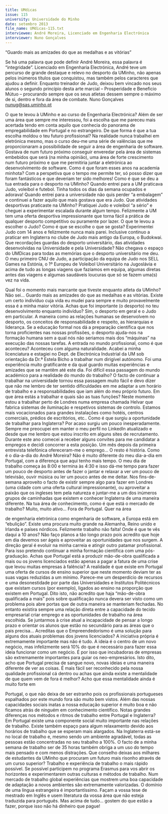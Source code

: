 ```yaml
---
title: UMdicas
issue: 115
university: Universidade do Minho
date: setembro 2013
file_name: UMdicas-115.txt
interviewee: André Moreira, Licenciado em Engenharia Electrónica
interviewer: Nuno Gonçalves
---
```


“Guardo mais as amizades do que as medalhas e as vitórias”

Se há uma palavra que pode definir André Moreira, essa palavra é “integridade”. Licenciado em
Engenharia Electrónica, André teve um percurso de
grande destaque e relevo no desporto da UMinho,
não apenas pelos inúmeros títulos que conquistou,
mas também pelos caracteres que ajudou a definir.
Enquanto treinador de Judo, deixou bem vincado
nos seus alunos o segundo princípio desta arte marcial – Prosperidade e Beneficio Mútuo – procurando
sempre que os seus atletas dessem sempre o máximo de si, dentro e fora da área de combate.
Nuno Gonçalves
nunug@sas.uminho.pt

O que te levou à UMinho e ao curso de Engenharia Electrónica?
Além de ser uma área que sempre me interessou,
foi a escolha que me pareceu mais acertada tendo
em conta aquilo que conhecia do panorama de empregabilidade em Portugal e no estrangeiro.
De que forma é que a tua escolha moldou o
teu futuro profissional?
Na realidade nunca trabalhei em eletrónica mesmo,
mas o curso deu-me uma série de valências que
me proporcionaram a possibilidade de seguir a área
de engenharia de software. Gostava de num futuro
próximo conseguir enveredar pela área de sistemas
embebidos que será (na minha opinião), uma área
de forte crescimento num futuro próximo e que me
permitiria juntar a eletrónica ao desenvolvimento de
software.
Como é que foram esses anos na academia
minhota?
Com a perspetiva que o tempo me permite ter, só
posso dizer que foram fantásticos e que deveriam
ter sido melhores!
Como é que se deu a tua entrada para o desporto na UMinho?
Quando entrei para a UM praticava Judo, voleibol e
futebol. Tinha todos os dias da semana ocupados
e adorava! Quando entrei para a universidade não
quis perder “a embalagem” e continuei a fazer aquilo que mais gostava que era Judo.
Que atividades desportivas praticaste na
UMinho?
Pratiquei Judo e voleibol “a sério” e cheguei a experimentar escalada durante algum tempo. Felizmente
a UM tem uma oferta desportiva impressionante
que torna fácil a prática de qualquer desporto competitivo ou puramente por lazer.
O que te levou a escolher o Judo?
Como é que se escolhe o que se gosta? Experimentei Judo com 14 anos e felizmente nunca mais parei.
Inclusive continuo a praticar em Inglaterra no clube
de Judo mais antigo da Europa, o Budokwai.
Que recordações guardas do desporto universitário, das atividades desenvolvidas na
Universidade e pela Universidade?
Não chegava o espaço do UMDicas para todas as
memórias que o desporto universitário me deu. O
meu primeiro CNU de Judo, a participação da equipa de Judo nos SELL Games na Estónia, o 1º Europeu de Voleibol Universitário na Jugoslávia e acima
de tudo as longas viagens que fazíamos em equipa,
algumas diretas antes das viagens e algumas saudáveis loucuras que só se fazem uma(s) vez na vida.

Qual foi o momento mais marcante que tiveste enquanto atleta da UMinho?
Não sei... Guardo mais as amizades do que as medalhas e as vitórias. Existe um certo indivíduo cuja
vida eu mudei para sempre e muito provavelmente
essa é a minha maior vitória.
Achas que foi importante (o desporto) no teu
desenvolvimento enquanto indivíduo?
Sim, o desporto em geral e o Judo em particular.
A maneira como as relações humanas se desenvolvem no desporto, os conceitos de responsabilidade
e respeito, as hierarquias e liderança. Se a educação formal nos dá a preparação científica que nos
torna proficientes nas nossas profissões, o desporto
ajuda-nos na formação humana sem a qual nós não
seriamos mais dos “máquinas” na execução das
nossas tarefas.
A entrada no mundo profissional, como é que
aconteceu?
Aconteceu com alguma naturalidade. Acabei a minha licenciatura e estagiei no Dept. de Electrónica
Industrial da UM sob orientação da Dr.ª Estela Bicho
a trabalhar num dirigível autónomo. Foi uma experiência muito gratificante e da qual guardo muitas experiências e amizades que se mantêm até este dia.
Foi difícil essa passagem do mundo académico para a realidade do mundo do trabalho?
O facto de continuar a trabalhar na universidade tornou essa passagem muito fácil e devo dizer que não
me lembro de ter sentido dificuldades em me adaptar a um horário de trabalho e a responsabilidades
que iam além do meu próprio futuro.
Em que área estás a trabalhar e quais são as
tuas funções?
Neste momento estou a trabalhar perto de Londres
numa empresa chamada Helvar que fabrica sistemas de iluminação e respetivos sistemas de controlo. Estamos mais vocacionados para grandes instalações como hotéis, centros comerciais, prédios de
escritórios, etc..
Como é que surgiu a oportunidade de trabalhar para Inglaterra?
Por acaso surgiu um pouco inesperadamente. Sempre me preocupei em manter o meu perfil no LinkedIn atualizado e desde que me lembro que estou
inscrito em alguns sites de recrutamento. Durante
este ano comecei a receber alguns convites para me
candidatar a empregos e decidi concorrer a esta posição. Um mês depois da primeira entrevista telefónica ofereceram-me o emprego... O resto é história.
Como é o dia-a-dia do André Moreira?
Não é muito diferente do meu dia-a-dia em Portugal, com a diferença que aqui tenho mais tempo. O
meu dia de trabalho começa às 8:00 e termina às
4:30 e isso dá-me tempo para fazer um pouco de
desporto antes de fazer o jantar e relaxar a ver um
pouco de televisão, ouvir música ou ler um pouco
antes de me deitar. Nos fins-de-semana aproveito o
facto de existir sempre algo para fazer em Londres
(uma cidade com uma oferta cultural impressionante), ou aproveitar a paixão que os ingleses tem pela
natureza e juntar-me a um dos inúmeros grupos de
caminhadas que existem e conhecer Inglaterra de
uma maneira diferente.
Na tua área de conhecimento, como é que
está o mercado de trabalho?
Muito, muito ativo... Fora de Portugal. Quer na área

de engenharia eletrónica como engenharia
de software, a Europa
está em “ebulição”.
Existe uma procura
muito grande na Alemanha, Reino unido e
Irlanda e países nórdicos. Felizmente trabalho não falta!
Onde é que te vês
daqui a 10 anos?
Não faço planos a tão
longo prazo pois acredito que hoje em dia
devemos ser ágeis e
aproveitar as oportunidades que nos surgem.
A direção geral é evoluir na minha carreia
e atingir outro patamar
profissional. Para isso
pretendo continuar a
minha formação científica com uma pós-graduação.
Achas que Portugal está a produzir
mão-de-obra qualificada a mais ou
os jovens licenciados estão apenas
a pagar a fatura de
uma crise que levou
muitas empresas à
falência?
A realidade é que existe em Portugal uma oferta de cursos de ensino superior que neste momento deviam ter as suas vagas
reduzidas a um mínimo. Parece-me um desperdício
de recursos e uma desonestidade por parte das Universidades e Institutos Politécnicos que existam cursos (por exemplo), ligados ao ensino na proporção
que existem em Portugal.
Dito isto, não acredito que haja “mão-de-obra qualificada a mais” pois sobre qualificação nunca devera
ser visto como um problema pois abre portas que de
outra maneira se manteriam fechadas. No entanto
existira sempre uma relação direta entre a capacidade do tecido empresarial criar emprego e as oportunidades de trabalho na área escolhida. Se juntarmos
à crise atual a incapacidade de pensar a longo prazo
e orientar os alunos que estão no secundário para
as áreas que o pais precisa...
Acreditas que o Empreendedorismo é uma
solução para alguns dos atuais problemas
dos jovens licenciados?
A iniciativa própria é extremamente importante mas
não é tudo. A ideia é o centro de um novo negócio,
mas infelizmente será 10% do que é necessário para
fazer essa ideia funcionar como um negócio. É por
isso que incubadoras de empresas são extremamente importantes para guiar os neo-empresários. Isto
dito, acho que Portugal precisa de sangue novo, novas ideias e uma maneira diferente de ver as coisas.
É mais fácil ser reconhecido pela nossa qualidade profissional cá dentro ou achas que
ainda existe a mentalidade de que quem vem
de fora é melhor?
Acho que essa mentalidade ainda é muito forte em

Portugal, o que não deixa de ser estranho pois os
profissionais portugueses espalhados por este mundo fora são muito bem vistos. Além das nossas capacidades sociais inatas a nossa educação superior
é muito boa e não ficamos atrás de ninguém em
conhecimento científico.
Notas grandes diferenças nos métodos e ritmos de trabalho entre Portugal e Inglaterra?
Em Portugal existe uma componente social muito
importante nas relações de trabalho. Existe também
espaço para algum relaxamento devido aos horários
de trabalho que se esperam mais alargados. Na Inglaterra está-se no local de trabalho e, mesmo sendo um ambiente agradável, todas as pessoas estão
concentradas no seu trabalho a 100%. O facto de a
minha semana de trabalho ser de 35 horas também
obriga a um uso do tempo mais pensado e com menos distrações.
Que conselho deixas aos milhares de estudantes da UMinho que procuram um futuro
mais risonho através de um curso superior?
Trabalho e experiência de trabalho o mais rápido
possível. Se possível participem no programa Erasmus para vos abrir os horizontes e experimentarem
outras culturas e métodos de trabalho. Num mercado de trabalho global experiências que mostrem
uma boa capacidade de adaptação a novos ambientes são extremamente valorizadas. O domínio de
uma língua estrangeira é importantíssimo. Façam a
vossa tese de mestrado em Inglês e usem literatura
da vossa área que não esteja traduzida para português.
Mas acima de tudo… gostem do que estão a fazer,
porque isso não há dinheiro que pague!


